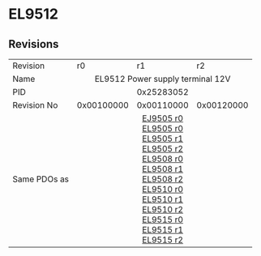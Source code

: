 # EL9512

## Revisions
<table>
<tr>
<td>Revision</td>
<td>r0</td>
<td>r1</td>
<td>r2</td>
</tr>
<tr>
<td>Name</td>
<td colspan=3 align="center">EL9512 Power supply terminal 12V</td>
</tr>
<tr>
<td>PID</td>
<td colspan=3 align="center">0x25283052</td>
</tr>
<tr>
<td>Revision No</td>
<td>0x00100000</td>
<td>0x00110000</td>
<td>0x00120000</td>
</tr>
<tr>
<td>Same PDOs as</td>
<td colspan=3 align="center"><a href="EJ9505.md">EJ9505 r0</a><br/><a href="EL9505.md">EL9505 r0</a><br/><a href="EL9505.md">EL9505 r1</a><br/><a href="EL9505.md">EL9505 r2</a><br/><a href="EL9508.md">EL9508 r0</a><br/><a href="EL9508.md">EL9508 r1</a><br/><a href="EL9508.md">EL9508 r2</a><br/><a href="EL9510.md">EL9510 r0</a><br/><a href="EL9510.md">EL9510 r1</a><br/><a href="EL9510.md">EL9510 r2</a><br/><a href="EL9515.md">EL9515 r0</a><br/><a href="EL9515.md">EL9515 r1</a><br/><a href="EL9515.md">EL9515 r2</a></td>
</tr>
</table>
